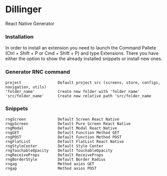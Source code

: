 # Dillinger
React Native Generator 

### Installation
In order to install an extension you need to launch the Command Pallete (Ctrl + Shift + P or Cmd + Shift + P) and type Extensions. There you have either the option to show the already installed snippets or install new ones.

### Generator RNC command

    project                Default project src (screens, store, configs, navigation, utils)
    'folder_name'          Create new folder with 'folder name'
    'src/folder_name'      Create new relative path 'src/folder_name

### Snippets
    rngScreen              Default Screen React Native
    rngpScreen             Default Pure Screen React Native
    rngModal               Default Modal React Native
    rngGET                 Default Function Method GET
    rngPOST                Default Function Method POST
    rngFlatList            Default FlatList React Native
    rngStyleCenter         Default Style Center
    rngTouchableOpacity    Default TouchableOpacity
    rngReceiveProps        Default ReceiveProps
    rngBorderStyle         Default Border Radius
    rngag                  Method axios GET
    rngap                  Method axios POST